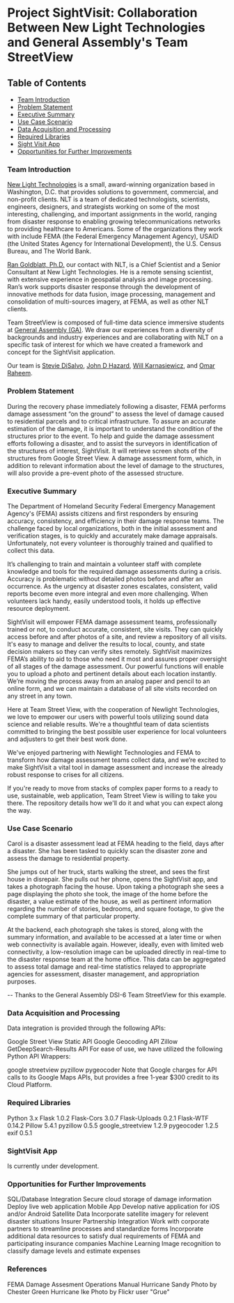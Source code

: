 # Project SightVisit: Collaboration Between New Light Technologies and General Assembly's Team StreetView

## Table of Contents
* [Team Introduction](#user-content-team-introduction)
* [Problem Statement](#user-content-problem-statement)
* [Executive Summary](#user-content-executive-summary)
* [Use Case Scenario](#user-content-use-case-scenario)
* [Data Acquisition and Processing](#user-content-data-acquisition-and-processing)
* [Required Libraries](#user-content-required-libraries)
* [Sight Visit App](#user-content-sightvisit-app)
* [Opportunities for Further Improvements](#user-content-opportunities-for-further-improvements)

### Team Introduction

[New Light Technologies](https://www.newlight.com) is a small, award-winning organization based in Washington, D.C. that provides solutions to government, commercial, and non-profit clients. NLT is a team of dedicated technologists, scientists, engineers, designers, and strategists working on some of the most interesting, challenging, and important assignments in the world, ranging from disaster response to enabling growing telecommunications networks to providing healthcare to Americans. Some of the organizations they work with include FEMA (the Federal Emergency Management Agency), USAID (the United States Agency for International Development), the U.S. Census Bureau, and The World Bank.

[Ran Goldblatt, Ph.D.](https://newlighttechnologies.com/staff/ran-goldblatt/) our contact with NLT, is a Chief Scientist and a Senior Consultant at New Light Technologies. He is a remote sensing scientist, with extensive experience in geospatial analysis and image processing. Ran’s work supports disaster response through the development of innovative methods for data fusion, image processing, management and consolidation of multi-sources imagery, at FEMA, as well as other NLT clients.

Team StreetView is composed of full-time data science immersive students at [General Assembly (GA)](https://generalassemb.ly). We draw our experiences from a diversity of backgrounds and industry experiences and are collaborating with NLT on a specific task of interest for which we have created a framework and concept for the SightVisit application.

Our team is [Stevie DiSalvo](https://www.linkedin.com/in/stephanie-disalvo/), [John D Hazard](https://www.linkedin.com/in/jdhazard/), [Will Karnasiewicz](https://www.linkedin.com/in/wkarnasiewicz/), and [Omar Raheem](https://www.linkedin.com/in/omar-raheem-9153431a/).

### Problem Statement

During the recovery phase immediately following a disaster, FEMA performs damage assessment “on the ground” to assess the level of damage caused to residential parcels and to critical infrastructure. To assure an accurate estimation of the damage, it is important to understand the condition of the structures prior to the event. To help and guide the damage assessment efforts following a disaster, and to assist the surveyors in identification of the structures of interest, SightVisit. It will retrieve screen shots of the structures from Google Street View. A damage assessment form, which, in addition to relevant information about the level of damage to the structures, will also provide a pre-event photo of the assessed structure.

### Executive Summary

The Department of Homeland Security Federal Emergency Management Agency's (FEMA) assists citizens and first responders by ensuring accuracy, consistency, and efficiency in their damage response teams. The challenge faced by local organizations, both in the initial assessment and verification stages, is to quickly and accurately make damage appraisals. Unfortunately, not every volunteer is thoroughly trained and qualified to collect this data.

It’s challenging to train and maintain a volunteer staff with complete knowledge and tools for the required damage assessments during a crisis. Accuracy is problematic without detailed photos before and after an occurrence. As the urgency at disaster zones escalates, consistent, valid reports become even more integral and even more challenging. When volunteers lack handy, easily understood tools, it holds up effective resource deployment.

SightVisit will empower FEMA damage assessment teams, professionally trained or not, to conduct accurate, consistent, site visits. They can quickly access before and after photos of a site, and review a repository of all visits. It's easy to manage and deliver the results to local, county, and state decision makers so they can verify sites remotely. SightVisit maximizes FEMA’s ability to aid to those who need it most and assures proper oversight of all stages of the damage assessment. Our powerful functions will enable you to upload a photo and pertinent details about each location instantly. We’re moving the process away from an analog paper and pencil to an online form, and we can maintain a database of all site visits recorded on any street in any town.

Here at Team Street View, with the cooperation of Newlight Technologies, we love to empower our users with powerful tools utilizing sound data science and reliable results. We're a thoughtful team of data scientists committed to bringing the best possible user experience for local volunteers and adjusters to get their best work done.

We've enjoyed partnering with Newlight Technologies and FEMA to transform how damage assessment teams collect data, and we’re excited to make SightVisit a vital tool in damage assessment and increase the already robust response to crises for all citizens.

If you're ready to move from stacks of complex paper forms to a ready to use, sustainable, web application, Team Street View is willing to take you there. The repository details how we'll do it and what you can expect along the way.

### Use Case Scenario

Carol is a disaster assessment lead at FEMA heading to the field, days after a disaster. She has been tasked to quickly scan the disaster zone and assess the damage to residential property.

She jumps out of her truck, starts walking the street, and sees the first house in disrepair. She pulls out her phone, opens the SightVisit app, and takes a photograph facing the house. Upon taking a photograph she sees a page displaying the photo she took, the image of the home before the disaster, a value estimate of the house, as well as pertinent information regarding the number of stories, bedrooms, and square footage, to give the complete summary of that particular property.

At the backend, each photograph she takes is stored, along with the summary information, and available to be accessed at a later time or when web connectivity is available again. However, ideally, even with limited web connectivity, a low-resolution image can be uploaded directly in real-time to the disaster response team at the home office. This data can be aggregated to assess total damage and real-time statistics relayed to appropriate agencies for assessment, disaster management, and appropriation purposes.

-- Thanks to the General Assembly DSI-6 Team StreetView for this example. 

### Data Acquisition and Processing

Data integration is provided through the following APIs:

Google Street View Static API
Google Geocoding API
Zillow GetDeepSearch-Results API
For ease of use, we have utilized the following Python API Wrappers:

google streetview
pyzillow
pygeocoder
Note that Google charges for API calls to its Google Maps APIs, but provides a free 1-year $300 credit to its Cloud Platform.

### Required Libraries

Python 3.x
Flask 1.0.2
Flask-Cors 3.0.7
Flask-Uploads 0.2.1
Flask-WTF 0.14.2
Pillow 5.4.1
pyzillow 0.5.5
google_streetview 1.2.9
pygeocoder 1.2.5
exif 0.5.1



### SightVisit App

Is currently under development. 

### Opportunities for Further Improvements

SQL/Database Integration
Secure cloud storage of damage information
Deploy live web application
Mobile App
Develop native application for iOS and/or Android
Satellite Data
Incorporate satellite imagery for relevent disaster situations
Insurer Partnership Integration
Work with corporate partners to streamline processes and standardize forms
Incorporate additional data resources to satisfy dual requirements of FEMA and participating insurance companies
Machine Learning
Image recognition to classify damage levels and estimate expenses

### References

FEMA Damage Assesment Operations Manual
Hurricane Sandy Photo by Chester Green
Hurricane Ike Photo by Flickr user "Grue"



